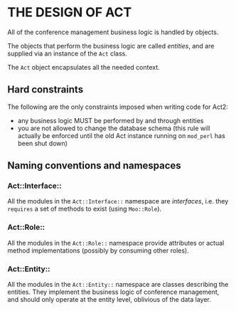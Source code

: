 # THE DESIGN OF ACT

All of the conference management business logic is handled by objects.

The objects that perform the business logic are called *entities*,
and are supplied via an instance of the `Act` class.

The `Act` object encapsulates all the needed context.


## Hard constraints

The following are the only constraints imposed when writing code for Act2:

* any business logic MUST be performed by and through entities
* you are not allowed to change the database schema
  (this rule will actually be enforced until the old Act instance running
  on `mod_perl` has been shut down)



## Naming conventions and namespaces

### Act::Interface::

All the modules in the `Act::Interface::` namespace are *interfaces*,
i.e. they `requires` a set of methods to exist (using `Moo::Role`).

### Act::Role::

All the modules in the `Act::Role::` namespace provide attributes
or actual method implementations (possibly by consuming other roles).

### Act::Entity::

All the modules in the `Act::Entity::` namespace are classes describing
the entities. They implement the business logic of conference management,
and should only operate at the entity level, oblivious of the data layer.
